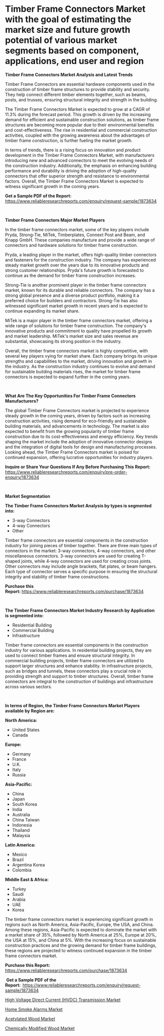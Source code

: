 <p><h1>Timber Frame Connectors Market with the goal of estimating the market size and future growth potential of various market segments based on component, applications, end user and region</h1></p><p><strong>Timber Frame Connectors Market Analysis and Latest Trends</strong></p>
<p><p>Timber Frame Connectors are essential hardware components used in the construction of timber frame structures to provide stability and security. They help connect different timber elements together, such as beams, posts, and trusses, ensuring structural integrity and strength in the building.</p><p>The Timber Frame Connectors Market is expected to grow at a CAGR of 11.3% during the forecast period. This growth is driven by the increasing demand for efficient and sustainable construction solutions, as timber frame structures are becoming more popular due to their environmental benefits and cost-effectiveness. The rise in residential and commercial construction activities, coupled with the growing awareness about the advantages of timber frame construction, is further fueling the market growth.</p><p>In terms of trends, there is a rising focus on innovation and product development in the Timber Frame Connectors Market, with manufacturers introducing new and advanced connectors to meet the evolving needs of the construction industry. Additionally, the emphasis on enhancing building performance and durability is driving the adoption of high-quality connectors that offer superior strength and resistance to environmental factors. Overall, the Timber Frame Connectors Market is expected to witness significant growth in the coming years.</p></p>
<p><strong>Get a Sample PDF of the Report:&nbsp;</strong> <a href="https://www.reliableresearchreports.com/enquiry/request-sample/1873634">https://www.reliableresearchreports.com/enquiry/request-sample/1873634</a></p>
<p>&nbsp;</p>
<p><strong>Timber Frame Connectors Major Market Players</strong></p>
<p><p>In the timber frame connectors market, some of the key players include Pryda, Strong-Tie, MiTek, Timberplates, Connext Post and Beam, and Knapp GmbH. These companies manufacture and provide a wide range of connectors and hardware solutions for timber frame construction.</p><p>Pryda, a leading player in the market, offers high-quality timber connectors and fasteners for the construction industry. The company has experienced steady market growth over the years due to its innovative products and strong customer relationships. Pryda's future growth is forecasted to continue as the demand for timber frame construction increases.</p><p>Strong-Tie is another prominent player in the timber frame connectors market, known for its durable and reliable connectors. The company has a strong global presence and a diverse product portfolio, making it a preferred choice for builders and contractors. Strong-Tie has also witnessed significant market growth in recent years and is expected to continue expanding its market share.</p><p>MiTek is a major player in the timber frame connectors market, offering a wide range of solutions for timber frame construction. The company's innovative products and commitment to quality have propelled its growth and market leadership. MiTek's market size and sales revenue are substantial, showcasing its strong position in the industry.</p><p>Overall, the timber frame connectors market is highly competitive, with several key players vying for market share. Each company brings its unique strengths and capabilities to the market, driving innovation and growth in the industry. As the construction industry continues to evolve and demand for sustainable building materials rises, the market for timber frame connectors is expected to expand further in the coming years.</p></p>
<p>&nbsp;</p>
<p><strong>What Are The Key Opportunities For Timber Frame Connectors Manufacturers?</strong></p>
<p><p>The global Timber Frame Connectors market is projected to experience steady growth in the coming years, driven by factors such as increasing construction activities, rising demand for eco-friendly and sustainable building materials, and advancements in technology. The market is also expected to benefit from the growing popularity of timber frame construction due to its cost-effectiveness and energy efficiency. Key trends shaping the market include the adoption of innovative connector designs and the integration of digital tools for design and manufacturing processes. Looking ahead, the Timber Frame Connectors market is poised for continued expansion, offering lucrative opportunities for industry players.</p></p>
<p><strong>Inquire or Share Your Questions If Any Before Purchasing This Report:</strong> <a href="https://www.reliableresearchreports.com/enquiry/pre-order-enquiry/1873634">https://www.reliableresearchreports.com/enquiry/pre-order-enquiry/1873634</a></p>
<p>&nbsp;</p>
<p><strong>Market Segmentation</strong></p>
<p><strong>The Timber Frame Connectors Market Analysis by types is segmented into:</strong></p>
<p><ul><li>3-way Connectors</li><li>4-way Connectors</li><li>Other</li></ul></p>
<p><p>Timber frame connectors are essential components in the construction industry for joining pieces of timber together. There are three main types of connectors in the market: 3-way connectors, 4-way connectors, and other miscellaneous connectors. 3-way connectors are used for creating T-shaped joints, while 4-way connectors are used for creating cross joints. Other connectors may include angle brackets, flat plates, or beam hangers. Each type of connector serves a specific purpose in ensuring the structural integrity and stability of timber frame constructions.</p></p>
<p><strong>Purchase this Report:&nbsp;</strong><a href="https://www.reliableresearchreports.com/purchase/1873634">https://www.reliableresearchreports.com/purchase/1873634</a></p>
<p>&nbsp;</p>
<p><strong>The Timber Frame Connectors Market Industry Research by Application is segmented into:</strong></p>
<p><ul><li>Residential Building</li><li>Commercial Building</li><li>Infrastructure</li></ul></p>
<p><p>Timber frame connectors are essential components in the construction industry for various applications. In residential building projects, they are used to connect timber frames and ensure structural integrity. In commercial building projects, timber frame connectors are utilized to support larger structures and enhance stability. In infrastructure projects, such as bridges and tunnels, these connectors play a crucial role in providing strength and support to timber structures. Overall, timber frame connectors are integral to the construction of buildings and infrastructure across various sectors.</p></p>
<p>&nbsp;</p>
<p><strong>In terms of Region, the Timber Frame Connectors Market Players available by Region are:</strong></p>
<p>
    <p> <strong> North America: </strong>
        <ul>
            <li>United States</li>
            <li>Canada</li>
        </ul>
        </p> 
    <p> <strong> Europe: </strong>
        <ul>
            <li>Germany</li>
            <li>France</li>
            <li>U.K.</li>
            <li>Italy</li>
            <li>Russia</li>
        </ul>
        </p> 
    <p> <strong> Asia-Pacific: </strong>
        <ul>
            <li>China</li>
            <li>Japan</li>
            <li>South Korea</li>
            <li>India</li>
            <li>Australia</li>
            <li>China Taiwan</li>
            <li>Indonesia</li>
            <li>Thailand</li>
            <li>Malaysia</li>
        </ul>
        </p> 
    <p> <strong> Latin America: </strong>
        <ul>
            <li>Mexico</li>
            <li>Brazil</li>
            <li>Argentina Korea</li>
            <li>Colombia</li>
        </ul>
        </p> 
    <p> <strong> Middle East & Africa: </strong>
        <ul>
            <li>Turkey</li>
            <li>Saudi</li>
            <li>Arabia</li>
            <li>UAE</li>
            <li>Korea</li>
        </ul>
    </p>
    </p>
<p><p>The timber frame connectors market is experiencing significant growth in regions such as North America, Asia-Pacific, Europe, the USA, and China. Among these regions, Asia-Pacific is expected to dominate the market with a market share of 35%, followed by North America at 25%, Europe at 20%, the USA at 15%, and China at 5%. With the increasing focus on sustainable construction practices and the growing demand for timber frame buildings, these regions are projected to witness continued expansion in the timber frame connectors market.</p></p>
<p><strong>Purchase this Report: </strong><a href="https://www.reliableresearchreports.com/purchase/1873634">https://www.reliableresearchreports.com/purchase/1873634</a></p>
<p>&nbsp;<strong>Get a Sample PDF of the Report:&nbsp;&nbsp;</strong><a href="https://www.reliableresearchreports.com/enquiry/request-sample/1873634">https://www.reliableresearchreports.com/enquiry/request-sample/1873634</a></p>
<p><strong></strong></p>
<p><p><a href="https://view.publitas.com/reportprime-1/high-voltage-direct-current-hvdc-transmission-market-size-growing-and-forecasted-for-period-from-2024-2031-and-provides-complete-market-analysis-of-this-market/">High Voltage Direct Current (HVDC) Transmission Market</a></p><p><a href="https://skillful-vermicelli-b89.notion.site/Home-Smoke-Alarms-Market-Challenges-Opportunities-and-Growth-Drivers-and-Major-Market-Players-for-e918c7923da542488557216def2d8c10">Home Smoke Alarms Market</a></p><p><a href="https://github.com/beatblasta/Market-Research-Report-List-2/blob/main/acetylated-wood-market.md">Acetylated Wood Market</a></p><p><a href="https://github.com/angelajermaine/Market-Research-Report-List-2/blob/main/chemically-modified-wood-market.md">Chemically Modified Wood Market</a></p></p>